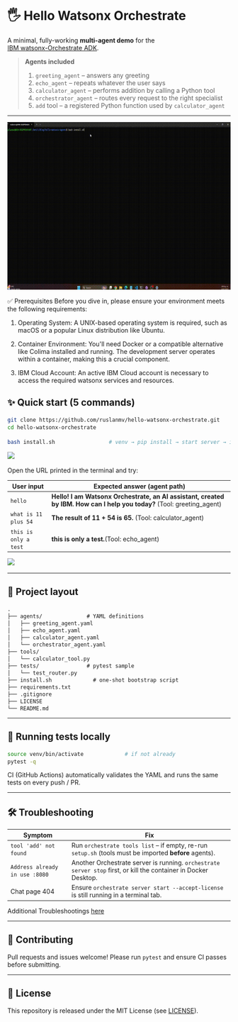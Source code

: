 # 🖐️ Hello Watsonx Orchestrate

A minimal, fully-working **multi-agent demo** for the  
[IBM watsonx-Orchestrate ADK](https://developer.watson-orchestrate.ibm.com).

> **Agents included**
> 1. `greeting_agent` – answers any greeting  
> 2. `echo_agent` – repeats whatever the user says  
> 3. `calculator_agent` – performs addition by calling a Python tool  
> 4. `orchestrator_agent` – routes every request to the right specialist  
> 5. `add` tool – a registered Python function used by `calculator_agent`

---


![](/assets/orchestrate-run.gif)

✅ Prerequisites
Before you dive in, please ensure your environment meets the following requirements:

1. Operating System: A UNIX-based operating system is required, such as macOS or a popular Linux distribution like Ubuntu.

2. Container Environment: You'll need Docker or a compatible alternative like Colima installed and running. The development server operates within a container, making this a crucial component.

3. IBM Cloud Account: An active IBM Cloud account is necessary to access the required watsonx services and resources.

## ✨ Quick start (5 commands)

```bash
git clone https://github.com/ruslanmv/hello-watsonx-orchestrate.git
cd hello-watsonx-orchestrate

bash install.sh                 # venv → pip install → start server → import all

````
![](assets/2025-07-10-13-49-22.png)

Open the URL printed in the terminal and try:

| User input            | Expected answer (agent path)                           |
| --------------------- | ------------------------------------------------------ |
| `hello`         | **Hello! I am Watsonx Orchestrate, an AI assistant, created by IBM. How can I help you today?** (Tool: greeting_agent)          |
| `what is 11 plus 54`  | **The result of 11 + 54 is 65.** (Tool: calculator_agent)   |
| `this is only a test` | **this is only a test.**(Tool: echo_agent) |


![](assets/2025-07-10-13-56-28.png)


---

## 📂 Project layout

```
.
├── agents/              # YAML definitions
│   ├── greeting_agent.yaml
│   ├── echo_agent.yaml
│   ├── calculator_agent.yaml
│   └── orchestrator_agent.yaml
├── tools/
│   └── calculator_tool.py
├── tests/               # pytest sample
│   └── test_router.py
├── install.sh             # one-shot bootstrap script
├── requirements.txt
├── .gitignore
├── LICENSE
└── README.md
```

---

## 🧪 Running tests locally

```bash
source venv/bin/activate             # if not already
pytest -q
```

CI (GitHub Actions) automatically validates the YAML and runs the same tests on every push / PR.

---

## 🛠 Troubleshooting

| Symptom                        | Fix                                                                                                              |
| ------------------------------ | ---------------------------------------------------------------------------------------------------------------- |
| `tool 'add' not found`         | Run `orchestrate tools list` – if empty, re-run `setup.sh` (tools must be imported **before** agents).           |
| `Address already in use :8080` | Another Orchestrate server is running. `orchestrate server stop` first, or kill the container in Docker Desktop. |
| Chat page 404                  | Ensure `orchestrate server start --accept-license` is still running in a terminal tab.                           |

Additional Troubleshootings [here](docs/Troubleshootings.md)

---

## 🤝 Contributing

Pull requests and issues welcome! Please run `pytest` and ensure CI passes before submitting.

---

## 📝 License

This repository is released under the MIT License (see [LICENSE](LICENSE)).
